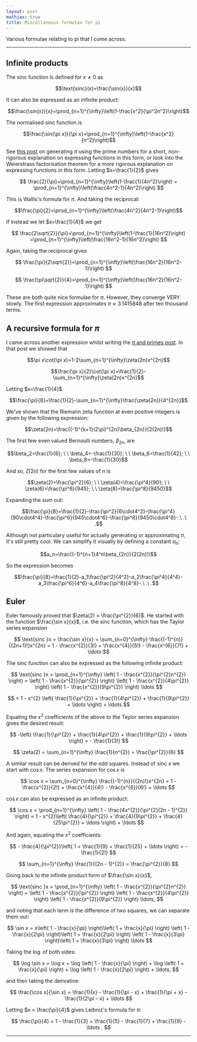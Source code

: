 ```yaml
---
layout: post
mathjax: true
title: Miscellaneous formulae for pi
---
```


Various formulae relating to pi that I come across.

---
  
  
## Infinite products

The $\text{sinc}$ function is defined for $x\neq0$ as

  $$\text{sinc}(x)=\frac{\sin(x)}{x}$$

It can also be expressed as an infinite product:

  $$\frac{\sin(x)}{x}=\prod_{n=1}^{\infty}\left(1-\frac{x^2}{\pi^2n^2}\right)$$

The normalised $\text{sinc}$ function is

  $$\frac{\sin(\pi x)}{\pi x}=\prod_{n=1}^{\infty}\left(1-\frac{x^2}{n^2}\right)$$

See <a href="https://aymenhafeez.github.io/pi-prime-numbers/">this post</a> on generating $\pi$ using the prime numbers for a short, non-rigorous explanation on expressing functions in this form, or look into the Weierstrass factorisation theorem for a more rigorous explanation on expressing functions in this form. Letting $x=\frac{1}{2}$ gives

  $$ \frac{2}{\pi}=\prod_{n=1}^{\infty}\left(1-\frac{1}{4n^2}\right) =
  \prod_{n=1}^{\infty}\left(\frac{4n^2-1}{4n^2}\right) $$

This is Wallis's formula for $\pi$. And taking the reciprocal:

  $$\frac{\pi}{2}=\prod_{n=1}^{\infty}\left(\frac{4n^2}{4n^2-1}\right)$$

If instead we let $x=\frac{1}{4}$ we get

  $$ \frac{2\sqrt{2}}{\pi}=\prod_{n=1}^{\infty}\left(1-\frac{1}{16n^2}\right)
  =\prod_{n=1}^{\infty}\left(\frac{16n^2-1}{16n^2}\right) $$

Again, taking the reciprocal gives

  $$ \frac{\pi}{2\sqrt{2}}=\prod_{n=1}^{\infty}\left(\frac{16n^2}{16n^2-1}\right) $$

  $$ \frac{\pi\sqrt{2}}{4}=\prod_{n=1}^{\infty}\left(\frac{16n^2}{16n^2-1}\right) $$


These are both quite nice formulae for $\pi$. However, they converge VERY slowly. The first expression approximates $\pi\approx3.1415848$ after ten thousand terms.

## A recursive formula for $\pi$

I came across another expression whilst writing the <a href="https://aymenhafeez.github.io/pi-prime-numbers/">$\pi$ and primes post</a>. In that post we showed that

  $$\pi x\cot(\pi x)=1-2\sum_{n=1}^{\infty}\zeta(2n)x^{2n}$$

  $$\frac{\pi x}{2}\cot(\pi x)=\frac{1}{2}-\sum_{n=1}^{\infty}\zeta(2n)x^{2n}$$

Letting $x=\frac{1}{4}$

  $$\frac{\pi}{8}=\frac{1}{2}-\sum_{n=1}^{\infty}\frac{\zeta(2n)}{4^{2n}}$$

We've shown that the Riemann zeta function at even positive integers is given by the following expression:

  $$\zeta(2n)=\frac{(-1)^{k+1}(2\pi)^{2n}\beta_{2n}}{2(2n)!}$$

The first few even valued Bernoulli numbers, $\beta_{2n}$, are

  $$\beta_2=\frac{1}{6}; \ \ \beta_4=-\frac{1}{30}; \ \ \beta_6=\frac{1}{42}; \ \ \beta_8=-\frac{1}{30}$$

And so, $\zeta(2n)$ for the first few values of $n$ is

  $$\zeta(2)=\frac{\pi^2}{6}; \ \ \zeta(4)=\frac{\pi^4}{90}; \ \ \zeta(6)=\frac{\pi^6}{945}; \ \ \zeta(8)=\frac{\pi^8}{9450}$$

Expanding the sum out:

  $$\frac{\pi}{8}=\frac{1}{2}-\frac{\pi^2}{6\cdot4^2}-\frac{\pi^4}{90\cdot4^4}-\frac{\pi^6}{945\cdot4^6}-\frac{\pi^8}{9450\cdot4^8}-.\ .\ .$$

Although not particulary useful for actually generating or approximating $\pi$,
it's still pretty cool. We can simplify it visually by defining a constant $a_n$:

  $$a_n=\frac{(-1)^{n+1}4^n\beta_{2n}}{2(2n)!}$$

So the expression becomes

  $$\frac{\pi}{8}=\frac{1}{2}-a_1\frac{\pi^2}{4^2}-a_2\frac{\pi^4}{4^4}-a_3\frac{\pi^6}{4^6}-a_4\frac{\pi^8}{4^8}-.\ .\ .$$

## Euler

Euler famously proved that $\zeta(2) = \frac{\pi^{2}}{6}$. He started with the
function  $\frac{\sin x}{x}$, i.e. the $\text{sinc}$ function, which has the
Taylor series expansion

  $$ \text{sinc }x = \frac{\sin x}{x} = \sum_{n=0}^{\infty}
  \frac{(-1)^{n}}{(2n+1)!}x^{2n} = 1 - \frac{x^{2}}{3!} + \frac{x^{4}}{5!} -
  \frac{x^{6}}{7!} + \ldots $$

The $\text{sinc}$ function can also be expressed as the following infinite product:

$$ \text{sinc }x = \prod_{n=1}^{\infty} \left( 1 - \frac{x^{2}}{\pi^{2}n^{2}}
\right) = \left( 1 - \frac{x^{2}}{\pi^{2}} \right) \left( 1 -
\frac{x^{2}}{4\pi^{2}} \right) \left( 1 - \frac{x^{2}}{9\pi^{2}} \right) \ldots $$

$$ = 1 - x^{2} \left( \frac{1}{\pi^{2}} + \frac{1}{4\pi^{2}} +
\frac{1}{9\pi^{2}} + \ldots \right) + \ldots $$

Equating the $x^{2}$ coefficients of the above to the Taylor series expansion
gives the desired result:

$$ -\left( \frac{1}{\pi^{2}} + \frac{1}{4\pi^{2}} + \frac{1}{9\pi^{2}} + \ldots
\right) = - \frac{1}{3!} $$

$$ \zeta(2) = \sum_{n=1}^{\infty} \frac{1}{n^{2}} = \frac{\pi^{2}}{6} $$

A similar result can be derived for the odd squares. Instead of $\text{sinc } x$
we start with $\cos x$. The series expansion for $\cos x$ is

$$ \cos x = \sum_{n=0}^{\infty}  \frac{(-1)^{n}}{(2n)!}x^{2n} = 1 -
\frac{x^{2}}{2!} + \frac{x^{4}}{4!} - \frac{x^{6}}{6!} + \ldots $$

$\cos x$ can also be expressed as an infinite product:

$$ \cos x = \prod_{n=1}^{\infty} \left( 1 - \frac{4x^{2}}{\pi^{2}(2n - 1)^{2}}
\right) = 1 - x^{2}\left( \frac{4}{\pi^{2}} + \frac{4}{9\pi^{2}} +
\frac{4}{25\pi^{2}} + \ldots \right) + \ldots $$

And again, equating the $x^{2}$ coefficients:

$$ - \frac{4}{\pi^{2}}\left( 1 + \frac{1}{9} + \frac{1}{25} + \ldots \right) = -
\frac{1}{2!} $$

$$ \sum_{n=1}^{\infty} \frac{1}{(2n - 1)^{2}} = \frac{\pi^{2}}{8} $$

Going back to the infinite product form of $\frac{\sin x}{x}$,

$$ \text{sinc }x = \prod_{n=1}^{\infty} \left( 1 - \frac{x^{2}}{\pi^{2}n^{2}}
\right) = \left( 1 - \frac{x^{2}}{\pi^{2}} \right) \left( 1 -
\frac{x^{2}}{4\pi^{2}} \right) \left( 1 - \frac{x^{2}}{9\pi^{2}} \right) \ldots, $$

and noting that each term is the difference of two squares, we can separate them out:

$$ \sin x = x\left( 1 - \frac{x}{\pi} \right)\left( 1 + \frac{x}{\pi} \right) \left( 1 - \frac{x}{2\pi} \right)\left( 1 + \frac{x}{2\pi} \right) \left( 1 - \frac{x}{3\pi} \right)\left( 1 + \frac{x}{3\pi} \right) \ldots  $$

Taking the $\log$ of both sides:

$$ \log \sin x = \log x + \log \left( 1 - \frac{x}{\pi} \right) + \log \left( 1 +
\frac{x}{\pi} \right) + \log \left( 1 - \frac{x}{2\pi} \right) + \ldots, $$

and then taking the derivative:

$$ \frac{\cos x}{\sin x} = \frac{1}{x} - \frac{1}{\pi - x} + \frac{1}{\pi + x} - \frac{1}{2\pi - x} + \ldots  $$

Letting $x = \frac{\pi}{4}$ gives Leibniz's formula for $\pi$:

$$ \frac{\pi}{4} = 1 - \frac{1}{3} + \frac{1}{5} - \frac{1}{7} + \frac{1}{9} -
\ldots . $$

---
